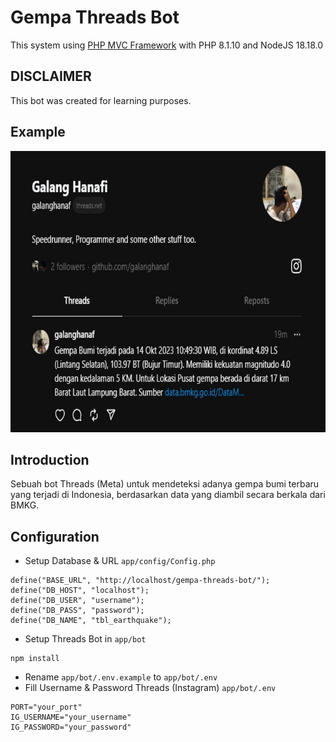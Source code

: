 # Gempa Threads Bot

This system using <a href="https://github.com/galanghanaf/php-mvc-framework">PHP MVC Framework</a> with PHP 8.1.10 and NodeJS 18.18.0

## DISCLAIMER

This bot was created for learning purposes.

## Example

<p align="center">
    <img src="https://raw.githubusercontent.com/galanghanaf/gempa-threads-bot/main/public/img/1.jpg" alt="threads-bot" height="450">
</p>

## Introduction

Sebuah bot Threads (Meta) untuk mendeteksi adanya gempa bumi terbaru yang terjadi di Indonesia, berdasarkan data yang diambil secara berkala dari BMKG.

## Configuration

- Setup Database & URL `app/config/Config.php`

```
define("BASE_URL", "http://localhost/gempa-threads-bot/");
define("DB_HOST", "localhost");
define("DB_USER", "username");
define("DB_PASS", "password");
define("DB_NAME", "tbl_earthquake");
```

- Setup Threads Bot in `app/bot`

```
npm install
```

- Rename `app/bot/.env.example` to `app/bot/.env`
- Fill Username & Password Threads (Instagram) `app/bot/.env`

```
PORT="your_port"
IG_USERNAME="your_username"
IG_PASSWORD="your_password"
```
